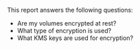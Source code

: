 This report answers the following questions:

- Are my volumes encrypted at rest?
- What type of encryption is used?
- What KMS keys are used for encryption?

